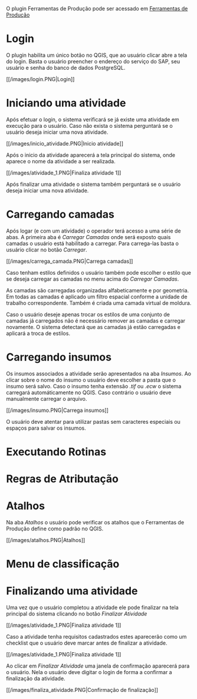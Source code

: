 O plugin Ferramentas de Produção pode ser acessado em [Ferramentas de Produção](https://github.com/1cgeo/Ferramentas_Producao)

# Login

O plugin habilita um único botão no QGIS, que ao usuário clicar abre a tela do login. Basta o usuário preencher o endereço do serviço do SAP, seu usuário e senha do banco de dados PostgreSQL.

[[/images/login.PNG|Login]]

# Iniciando uma atividade

Após efetuar o login, o sistema verificará se já existe uma atividade em execução para o usuário. Caso não exista o sistema perguntará se o usuário deseja iniciar uma nova atividade.

[[/images/inicio_atividade.PNG|Inicio atividade]]

Após o inicio da atividade aparecerá a tela principal do sistema, onde aparece o nome da atividade a ser realizada.

[[/images/atividade_1.PNG|Finaliza atividade 1]]

Após finalizar uma atividade o sistema também perguntará se o usuário deseja iniciar uma nova atividade.

# Carregando camadas

Após logar (e com um atividade) o operador terá acesso a uma série de abas. A primeira aba é _Carregar Camadas_ onde será exposto quais camadas o usuário está habilitado a carregar. Para carrega-las basta o usuário clicar no botão _Carregar_.

[[/images/carrega_camada.PNG|Carrega camadas]]

Caso tenham estilos definidos o usuário também pode escolher o estilo que se deseja carregar as camadas no menu acima do _Carregar Camadas_.

As camadas são carregadas organizadas alfabeticamente e por geometria. Em todas as camadas é aplicado um filtro espacial conforme a unidade de trabalho correspondente. Também é criada uma camada virtual de moldura.

Caso o usuário deseje apenas trocar os estilos de uma conjunto de camadas já carregados não é necessário remover as camadas e carregar novamente. O sistema detectará que as camadas já estão carregadas e aplicará a troca de estilos.

# Carregando insumos

Os insumos associados a atividade serão apresentados na aba _Insumos_. Ao clicar sobre o nome do insumo o usuário deve escolher a pasta que o insumo será salvo. Caso o insumo tenha extensão _.tif_ ou _.ecw_ o sistema carregará automáticamente no QGIS. Caso contrário o usuário deve manualmente carregar o arquivo.

[[/images/insumo.PNG|Carrega insumos]]

O usuário deve atentar para utilizar pastas sem caracteres especiais ou espaços para salvar os insumos.

# Executando Rotinas

# Regras de Atributação

# Atalhos

Na aba _Atalhos_ o usuário pode verificar os atalhos que o Ferramentas de Produção define como padrão no QGIS.

[[/images/atalhos.PNG|Atalhos]]

# Menu de classificação

# Finalizando uma atividade

Uma vez que o usuário completou a atividade ele pode finalizar na tela principal do sistema clicando no botão _Finalizar Atividade_

[[/images/atividade_1.PNG|Finaliza atividade 1]]

Caso a atividade tenha requisitos cadastrados estes aparecerão como um checklist que o usuário deve marcar antes de finalizar a atividade.

[[/images/atividade_1.PNG|Finaliza atividade 1]]

Ao clicar em _Finalizar Atividade_ uma janela de confirmação aparecerá para o usuário. Nela o usuário deve digitar o login de forma a confirmar a finalização da atividade.

[[/images/finaliza_atividade.PNG|Confirmação de finalização]]